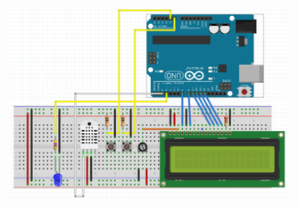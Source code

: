 ![Weather Reader Circuit Board](https://github.com/Macpickle/Arduino-Weather-Sensor-Reader/blob/main/Weather%20Reader%20Circuit%20Design.png)
